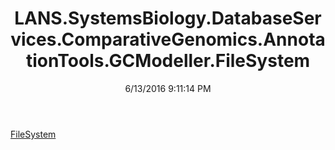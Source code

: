﻿---
title: LANS.SystemsBiology.DatabaseServices.ComparativeGenomics.AnnotationTools.GCModeller.FileSystem
date: 6/13/2016 9:11:14 PM
---

[FileSystem](T-LANS.SystemsBiology.DatabaseServices.ComparativeGenomics.AnnotationTools.GCModeller.FileSystem.FileSystem.html)
